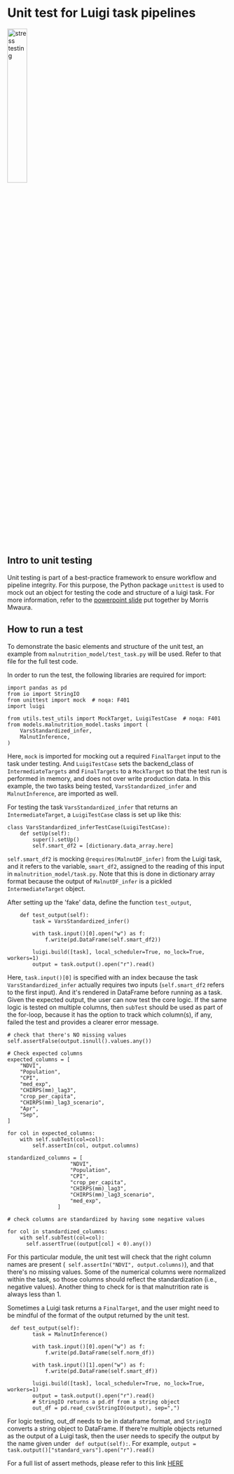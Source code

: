 # Unit test for Luigi task pipelines
<img src="http://www.saschaheyer.de/content/images/2017/11/test-stress-1.gif"
     alt="stress testing"
     style="float: center; margin-right: 5px;"
     width="30%" height="30%">

## Intro to unit testing

Unit testing is part of a best-practice framework to ensure workflow and pipeline integrity. For this purpose, the Python package `unittest` is used to mock out
an object for testing the code and structure of a luigi task. For more information, refer to the [powerpoint slide](https://docs.google.com/presentation/d/1dx5vmTzwgonLYQWlJLSyHe0UmhK_XL60TQVHOkDhBQ4/edit?ts=5c866b18#slide=id.g101199134a_1_0)
put together by Morris Mwaura.

## How to run a test

To demonstrate the basic elements and structure of the unit test, an example from `malnutrition_model/test_task.py` will be used. Refer to that file for the full test code.

In order to run the test, the following libraries are required for import:

```
import pandas as pd
from io import StringIO
from unittest import mock  # noqa: F401
import luigi

from utils.test_utils import MockTarget, LuigiTestCase  # noqa: F401
from models.malnutrition_model.tasks import (
    VarsStandardized_infer,
    MalnutInference,
)

```

Here, `mock` is imported for mocking out a required `FinalTarget` input to the task under testing. And `LuigiTestCase` sets the backend_class of `IntermediateTargets` and `FinalTargets`
to a `MockTarget` so that the test run is performed in memory, and does not over write production data. In this example, the two tasks being tested,
`VarsStandardized_infer` and `MalnutInference`, are imported as well.

For testing the task `VarsStandardized_infer` that returns an `IntermediateTarget`, a `LuigiTestCase` class is set up like this:

```
class VarsStandardized_inferTestCase(LuigiTestCase):
    def setUp(self):
        super().setUp()
        self.smart_df2 = [dictionary.data_array.here]

```
`self.smart_df2` is mocking `@requires(MalnutDF_infer)` from the Luigi task, and it refers to the variable, `smart_df2`, assigned to the reading of this input in `malnutrition_model/task.py`.
Note that this is done in dictionary array format because the output of `MalnutDF_infer` is a pickled `IntermediateTarget` object.

After setting up the 'fake' data, define the function `test_output`,

```
    def test_output(self):
        task = VarsStandardized_infer()

        with task.input()[0].open("w") as f:
            f.write(pd.DataFrame(self.smart_df2))

        luigi.build([task], local_scheduler=True, no_lock=True, workers=1)
        output = task.output().open("r").read()

```
Here, `task.input()[0]` is specified with an index because the task `VarsStandardized_infer` actually requires two inputs (`self.smart_df2` refers to the first input). And it's
rendered in DataFrame before running as a task. Given the expected output, the user can now test the core logic. If the same logic is tested on multiple columns, then `subTest` should be used as part of the for-loop, because it has the option to track which column(s), if any, failed the test and provides a clearer error message.

```
# check that there's NO missing values
self.assertFalse(output.isnull().values.any())

# Check expected columns
expected_columns = [
    "NDVI",
    "Population",
    "CPI",
    "med_exp",
    "CHIRPS(mm)_lag3",
    "crop_per_capita",
    "CHIRPS(mm)_lag3_scenario",
    "Apr",
    "Sep",
]

for col in expected_columns:
    with self.subTest(col=col):
        self.assertIn(col, output.columns)

standardized_columns = [
                    "NDVI",
                    "Population",
                    "CPI",
                    "crop_per_capita",
                    "CHIRPS(mm)_lag3",
                    "CHIRPS(mm)_lag3_scenario",
                    "med_exp",
                ]

# check columns are standardized by having some negative values

for col in standardized_columns:
    with self.subTest(col=col):
      self.assertTrue((output[col] < 0).any())

```
For this particular module, the unit test will check that the right column names are present (` self.assertIn("NDVI", output.columns)`), and that there's no missing values. Some of the numerical
columns were normalized within the task, so those columns should reflect the standardization (i.e., negative values). Another thing to check
for is that malnutrition rate is always less than 1.


Sometimes a Luigi task returns a `FinalTarget`, and the user might need to be mindful of the format of the output returned by the unit test.

```
 def test_output(self):
        task = MalnutInference()

        with task.input()[0].open("w") as f:
            f.write(pd.DataFrame(self.norm_df))

        with task.input()[1].open("w") as f:
            f.write(pd.DataFrame(self.smart_df))

        luigi.build([task], local_scheduler=True, no_lock=True, workers=1)
        output = task.output().open("r").read()
        # StringIO returns a pd.df from a string object
        out_df = pd.read_csv(StringIO(output), sep=",")

```
For logic testing, out_df needs to be in dataframe format, and `StringIO` converts a string object to DataFrame. If there're multiple objects returned as the output of a Luigi task,
then the user needs to specify the output by the name given under ` def output(self):`. For example,  `output = task.output()["standard_vars"].open("r").read()`


For a full list of assert methods, please refer to this link [HERE](https://docs.python.org/3/library/unittest.html#unittest.TestCase)
